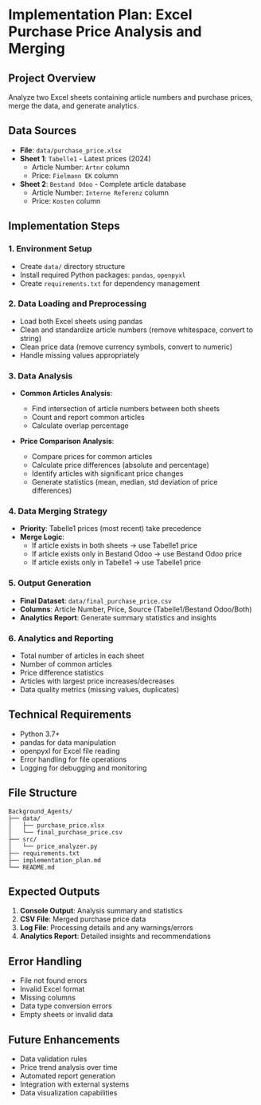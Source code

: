 # Implementation Plan: Excel Purchase Price Analysis and Merging

## Project Overview
Analyze two Excel sheets containing article numbers and purchase prices, merge the data, and generate analytics.

## Data Sources
- **File**: `data/purchase_price.xlsx`
- **Sheet 1**: `Tabelle1` - Latest prices (2024)
  - Article Number: `Artnr` column
  - Price: `Fielmann EK` column
- **Sheet 2**: `Bestand Odoo` - Complete article database
  - Article Number: `Interne Referenz` column
  - Price: `Kosten` column

## Implementation Steps

### 1. Environment Setup
- Create `data/` directory structure
- Install required Python packages: `pandas`, `openpyxl`
- Create `requirements.txt` for dependency management

### 2. Data Loading and Preprocessing
- Load both Excel sheets using pandas
- Clean and standardize article numbers (remove whitespace, convert to string)
- Clean price data (remove currency symbols, convert to numeric)
- Handle missing values appropriately

### 3. Data Analysis
- **Common Articles Analysis**:
  - Find intersection of article numbers between both sheets
  - Count and report common articles
  - Calculate overlap percentage

- **Price Comparison Analysis**:
  - Compare prices for common articles
  - Calculate price differences (absolute and percentage)
  - Identify articles with significant price changes
  - Generate statistics (mean, median, std deviation of price differences)

### 4. Data Merging Strategy
- **Priority**: Tabelle1 prices (most recent) take precedence
- **Merge Logic**:
  - If article exists in both sheets → use Tabelle1 price
  - If article exists only in Bestand Odoo → use Bestand Odoo price
  - If article exists only in Tabelle1 → use Tabelle1 price

### 5. Output Generation
- **Final Dataset**: `data/final_purchase_price.csv`
- **Columns**: Article Number, Price, Source (Tabelle1/Bestand Odoo/Both)
- **Analytics Report**: Generate summary statistics and insights

### 6. Analytics and Reporting
- Total number of articles in each sheet
- Number of common articles
- Price difference statistics
- Articles with largest price increases/decreases
- Data quality metrics (missing values, duplicates)

## Technical Requirements
- Python 3.7+
- pandas for data manipulation
- openpyxl for Excel file reading
- Error handling for file operations
- Logging for debugging and monitoring

## File Structure
```
Background_Agents/
├── data/
│   ├── purchase_price.xlsx
│   └── final_purchase_price.csv
├── src/
│   └── price_analyzer.py
├── requirements.txt
├── implementation_plan.md
└── README.md
```

## Expected Outputs
1. **Console Output**: Analysis summary and statistics
2. **CSV File**: Merged purchase price data
3. **Log File**: Processing details and any warnings/errors
4. **Analytics Report**: Detailed insights and recommendations

## Error Handling
- File not found errors
- Invalid Excel format
- Missing columns
- Data type conversion errors
- Empty sheets or invalid data

## Future Enhancements
- Data validation rules
- Price trend analysis over time
- Automated report generation
- Integration with external systems
- Data visualization capabilities
